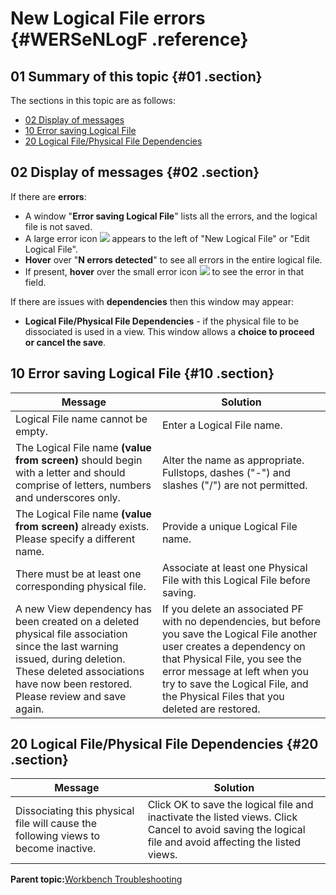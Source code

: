 # New Logical File errors {#WERSeNLogF .reference}

## 01 Summary of this topic {#01 .section}

The sections in this topic are as follows:

-   [02 Display of messages](WERSeNLogF.md#02)
-   [10 Error saving Logical File](WERSeNLogF.md#10)
-   [20 Logical File/Physical File Dependencies](WERSeNLogF.md#20)

## 02 Display of messages {#02 .section}

If there are **errors**:

-   A window "**Error saving Logical File**" lists all the errors, and the logical file is not saved.
-   A large error icon ![](images/Icon_Error_Large_01.gif) appears to the left of "New Logical File" or "Edit Logical File".
-   **Hover** over "**N errors detected**" to see all errors in the entire logical file.
-   If present, **hover** over the small error icon ![](images/Icon_Error_Field_01.gif) to see the error in that field.

If there are issues with **dependencies** then this window may appear:

-   **Logical File/Physical File Dependencies** - if the physical file to be dissociated is used in a view. This window allows a **choice to proceed or cancel the save**.

## 10 Error saving Logical File {#10 .section}

|Message|Solution|
|-------|--------|
|Logical File name cannot be empty.|Enter a Logical File name.|
|The Logical File name **\(value from screen\)** should begin with a letter and should comprise of letters, numbers and underscores only.|Alter the name as appropriate. Fullstops, dashes \("-"\) and slashes \("/"\) are not permitted.|
|The Logical File name **\(value from screen\)** already exists. Please specify a different name.|Provide a unique Logical File name.|
|There must be at least one corresponding physical file.|Associate at least one Physical File with this Logical File before saving.|
|A new View dependency has been created on a deleted physical file association since the last warning issued, during deletion. These deleted associations have now been restored. Please review and save again.|If you delete an associated PF with no dependencies, but before you save the Logical File another user creates a dependency on that Physical File, you see the error message at left when you try to save the Logical File, and the Physical Files that you deleted are restored.|

## 20 Logical File/Physical File Dependencies {#20 .section}

|Message|Solution|
|-------|--------|
|Dissociating this physical file will cause the following views to become inactive.|Click OK to save the logical file and inactivate the listed views. Click Cancel to avoid saving the logical file and avoid affecting the listed views.|

**Parent topic:**[Workbench Troubleshooting](../html/AAR950WETr.md)

